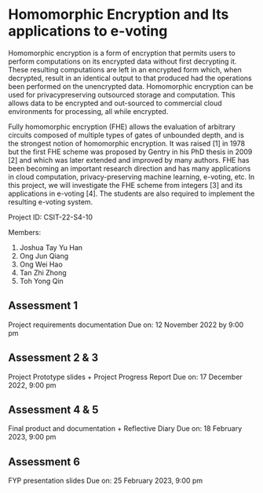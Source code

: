 # Homomorphic Encryption and Its applications to e-voting 

Homomorphic encryption is a form of encryption that permits users to perform
computations on its encrypted data without first decrypting it. These resulting
computations are left in an encrypted form which, when decrypted, result in an
identical output to that produced had the operations been performed on the
unencrypted data. Homomorphic encryption can be used for privacypreserving outsourced storage and computation. This allows data to be
encrypted and out-sourced to commercial cloud environments for processing,
all while encrypted.

Fully homomorphic encryption (FHE) allows the evaluation of arbitrary
circuits composed of multiple types of gates of unbounded depth, and is the
strongest notion of homomorphic encryption. It was raised [1] in 1978 but the
first FHE scheme was proposed by Gentry in his PhD thesis in 2009 [2] and
which was later extended and improved by many authors. FHE has been
becoming an important research direction and has many applications in cloud
computation, privacy-preserving machine learning, e-voting, etc. In this
project, we will investigate the FHE scheme from integers [3] and its
applications in e-voting [4]. The students are also required to implement the
resulting e-voting system.

Project ID: CSIT-22-S4-10

Members:
1. Joshua Tay Yu Han
2. Ong Jun Qiang
3. Ong Wei Hao
4. Tan Zhi Zhong
5. Toh Yong Qin

Assessment 1
------------
Project requirements documentation
Due on: 12 November 2022 by 9:00 pm

Assessment 2 & 3
----------------
Project Prototype slides + Project Progress Report
Due on: 17 December 2022, 9:00 pm


Assessment 4 & 5
----------------
Final product and documentation + Reflective Diary
Due on: 18 February 2023, 9:00 pm

Assessment 6
------------
FYP presentation slides
Due on: 25 February 2023, 9:00 pm
